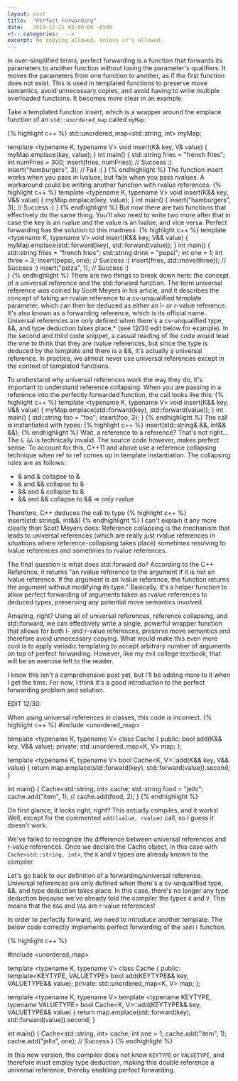 ```yaml
---
layout: post
title:  "Perfect Forwarding"
date:   2019-12-21 03:00:00 -0500
<!-- categories:  -->
excerpt: No copying allowed, unless it's allowed.
---
```

In over-simplified terms, perfect forwarding is a function that forwards its parameters to another function without losing the parameter's qualifiers. It moves the parameters from one function to another, as if the first function does not exist. This is used in templated functions to preserve move semantics, avoid unnecessary copies, and avoid having to write multiple overloaded functions. It becomes more clear in an example.

Take a templated function insert, which is a wrapper around the emplace function of an `std::unordered_map` called `myMap`:

{% highlight c++ %}
std::unordered_map<std::string, int> myMap;

template <typename K, typename V>
void insert(K& key, V& value) {
    myMap.emplace(key, value);
}
int main() {
    std::string fries = "french fries";
    int numFries = 300;
    insert(fries, numFries);  // Success :)
    insert("hamburgers", 3);  // Fail :(
}
{% endhighlight %}
The function insert works when you pass in lvalues, but fails when you pass rvalues. A workaround could be writing another function with rvalue references:
{% highlight c++ %}
template <typename K, typename V>
void insert(K&& key, V&& value) {
    myMap.emplace(key, value);
}
int main() {
    insert("hamburgers", 3);  // Success :)
}
{% endhighlight %}
But now there are two functions that effectively do the same thing. You'll also need to write two more after that in case the key is an rvalue and the value is an lvalue, and vice versa. Perfect forwarding has the solution to this madness.
{% highlight c++ %}
template <typename K, typename V>
void insert(K&& key, V&& value) {
    myMap.emplace(std::forward<K>(key), std::forward<V>(value));
}
int main() {
    std::string fries = "french fries";
    std::string drink = "pepsi";
    int one = 1;
    int three = 3;
    insert(pepsi, one);               // Success :)
    insert(fries, std::move(three));  // Success :)
    insert("pizza", 1);               // Success :)   
}
{% endhighlight %}
There are two things to break down here: the concept of a universal reference and the std::forward function. The term universal reference was coined by Scott Meyers in his article, and it describes the concept of taking an rvalue reference to a cv-unqualified template parameter, which can then be deduced as either an l- or r-value reference. It's also known as a forwarding reference, which is its official name. Universal references are only defined when there's a cv-unqualified type, &&, and type deduction takes place.* (see 12/30 edit below for example). In the second and third code snippet, a casual reading of the code would lead the one to think that they are rvalue references, but since the type is deduced by the template and there is a &&, it's actually a universal reference. In practice, we almost never use universal references except in the context of templated functions.



To understand why universal references work the way they do, it's important to understand reference collapsing. When you are passing in a reference into the perfectly forwarded function, the call looks like this:
{% highlight c++ %}
template <typename K, typename V>
void insert(K&& key, V&& value) {
    myMap.emplace(std::forward<K>(key), std::forward<V>(value));
}
int main() {
    std::string foo = "foo";
    insert(foo, 3);
}
{% endhighlight %}
The call is instantiated with types:
{% highlight c++ %}
insert(std::string& &&, int&& &&);
{% endhighlight %}
Wait, a reference to a reference? That's not right...
The `& &&` is technically invalid.
The source code however, makes perfect sense.
To account for this, C++11 and above use a reference collapsing technique when 
ref to ref comes up in template instantiation. The collapsing rules are as follows:

- & and & collapse to &
- & and && collapse to &
- && and & collapse to &
- && and && collapse to &&  => only rvalue

Therefore, C++ deduces the call to type
{% highlight c++ %}
insert(std::string&, int&&)
{% endhighlight %}
I can't explain it any more clearly than Scott Meyers does: Reference collapsing is the mechanism that leads to universal references (which are really just rvalue references in situations where reference-collapsing takes place) sometimes resolving to lvalue references and sometimes to rvalue references.



The final question is what does std::forward do? According to the C++ Reference, it returns "an rvalue reference to the argument if it is not an lvalue reference. If the argument is an lvalue reference, the function returns the argument without modifying its type." Basically, it's a helper function to allow perfect forwarding of arguments taken as rvalue references to deduced types, preserving any potential move semantics involved.



Amazing, right? Using all of universal references, reference collapsing, and std::forward, we can effectively write a single, powerful wrapper function that allows for both l- and r-value references, preserve move semantics and therefore avoid unnecessary copying. What would make this even more cool is to apply variadic templating to accept arbitrary number of arguments on top of perfect forwarding. However, like my evil college textbook, that will be an exercise left to the reader.



I know this isn't a comprehensive post yet, but I'll be adding more to it when I get the time. For now, I think it's a good introduction to the perfect forwarding problem and solution.



EDIT 12/30:

When using universal references in classes, this code is incorrect.
{% highlight c++ %}
#include <unordered_map>

template <typename K, typename V>
class Cache
{
  public:
    bool add(K&& key, V&& value);
  private:
    std::unordered_map<K, V> map;
};

template <typename K, typename V>
bool Cache<K, V>::add(K&& key, V&& value)
{
    return map.emplace(std::forward<K>(key),
                       std::forward<V>(value)).second;
}

int main() {
    Cache<std::string, int> cache;
    std::string food = "jello";
    cache.add("item", 1);
    // cache.add(food, 2);
}
{% endhighlight %}

On first glance, it looks right, right? This actually compiles, and it works! Well, except for the commented `add(lvalue, rvalue)` call, so I guess it doesn't work.



We've failed to recognize the difference between universal references and r-value references. Once we declare the Cache object, in this case with `Cache<std::string, int>`, the `K` and `V` types are already known to the compiler.



Let's go back to our definition of a forwarding/universal reference. Universal references are only defined when there's a cv-unqualified type, &&, and type deduction takes place. In this case, there's no longer any type deduction because we've already told the compiler the types `K` and `V`. This means that the `K&&` and `V&&` are r-value references!



In order to perfectly forward, we need to introduce another template. The below code correctly implements perfect forwarding of the `add()` function.

{% highlight c++ %}

#include <unordered_map>

template <typename K, typename V>
class Cache
{
  public:
    template<KEYTYPE, VALUETYPE>
    bool add(KEYTYPE&& key, VALUETYPE&& value);
  private:
    std::unordered_map<K, V> map;
};

template <typename K, typename V>
template <typename KEYTYPE, typename VALUETYPE>
bool Cache<K, V>::add(KEYTYPE&& key, VALUETYPE&& value)
{
    return map.emplace(std::forward<KEYTYPE>(key),
                       std::forward<VALUETYPE>(value)).second;
}

int main() {
    Cache<std::string, int> cache;
    int one = 1;
    cache.add("item", 1);
    cache.add("jello", one);  // Success
}
{% endhighlight %}

In this new version, the compiler does not know `KEYTYPE` or `VALUETYPE`, and therefore must employ type deduction, making this double reference a universal reference, thereby enabling perfect forwarding.